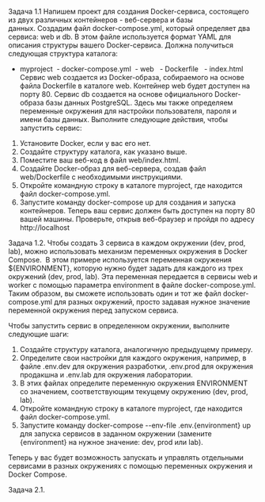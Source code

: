 Задача 1.1 Напишем проект для создания Docker-сервиса, состоящего из двух различных контейнеров - веб-сервера и базы данных. Создадим файл docker-compose.yml, который определяет два сервиса: web и db.  В этом файле используется формат YAML для описания структуры вашего Docker-сервиса. Должна получиться следующая структура каталога:
- myproject
 - docker-compose.yml
 - web
  - Dockerfile
  - index.html
Сервис web создается из Docker-образа, собираемого на основе файла Dockerfile в каталоге web. Контейнер web будет доступен на порту 80.
Сервис db создается на основе официального Docker-образа базы данных PostgreSQL. Здесь мы также определяем переменные окружения для настройки пользователя, пароля и имени базы данных.
Выполните следующие действия, чтобы запустить сервис:
1. Установите Docker, если у вас его нет.
2. Создайте структуру каталога, как указано выше.
3. Поместите ваш веб-код в файл web/index.html.
4. Создайте Docker-образ для веб-сервера, создав файл web/Dockerfile с необходимыми инструкциями.
5. Откройте командную строку в каталоге myproject, где находится файл docker-compose.yml.
6. Запустите команду docker-compose up для создания и запуска контейнеров.
Теперь ваш сервис должен быть доступен на порту 80 вашей машины. Проверьте, открыв веб-браузер и пройдя по адресу http://localhost

Задача 1.2.  Чтобы создать 3 сервиса в каждом окружении (dev, prod, lab), можно использовать механизм переменных окружения в Docker Compose. 
В этом примере используется переменная окружения ${ENVIRONMENT}, которую нужно будет задать для каждого из трех окружений (dev, prod, lab). Эта переменная передается в сервисы web и worker с помощью параметра environment в файле docker-compose.yml. Таким образом, вы сможете использовать один и тот же файл docker-compose.yml для разных окружений, просто задавая нужное значение переменной окружения перед запуском сервиса.

Чтобы запустить сервис в определенном окружении, выполните следующие шаги:

1. Создайте структуру каталога, аналогичную предыдущему примеру.
2. Определите свои настройки для каждого окружения, например, в файле .env.dev для окружения разработки, .env.prod для окружения продакшна и .env.lab для окружения лаборатории.
3. В этих файлах определите переменную окружения ENVIRONMENT со значением, соответствующим текущему окружению (dev, prod, lab).
4. Откройте командную строку в каталоге myproject, где находится файл docker-compose.yml.
5. Запустите команду docker-compose --env-file .env.{environment} up для запуска сервисов в заданном окружении (замените {environment} на нужное значение: dev, prod или lab).

Теперь у вас будет возможность запускать и управлять отдельными сервисами в разных окружениях с помощью переменных окружения и Docker Compose.

Задача 2.1. 